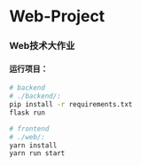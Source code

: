 # Web-Project

### Web技术大作业

#### 运行项目：

```sh
# backend
# ./backend/:
pip install -r requirements.txt
flask run
```

```sh
# frontend
# ./web/:
yarn install
yarn run start
```
